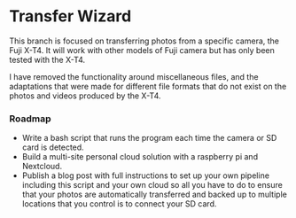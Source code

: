 # Transfer Wizard

This branch is focused on transferring photos from a specific camera, the Fuji X-T4. It will work with other models of Fuji camera but has only been tested with the X-T4.

I have removed the functionality around miscellaneous files, and the adaptations that were made for different file formats that do not exist on the photos and videos produced by the X-T4.

### Roadmap

- Write a bash script that runs the program each time the camera or SD card is detected.
- Build a multi-site personal cloud solution with a raspberry pi and Nextcloud.
- Publish a blog post with full instructions to set up your own pipeline including this script and your own cloud so all you have to do to ensure that your photos are automatically transferred and backed up to multiple locations that you control is to connect your SD card.
